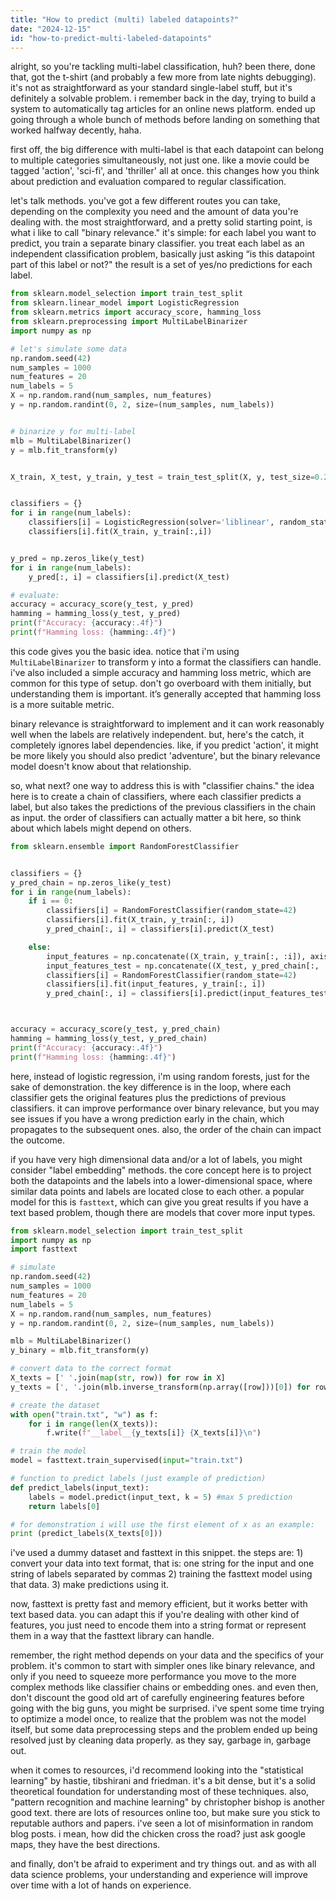 ```yaml
---
title: "How to predict (multi) labeled datapoints?"
date: "2024-12-15"
id: "how-to-predict-multi-labeled-datapoints"
---
```


alright, so you're tackling multi-label classification, huh? been there, done that, got the t-shirt (and probably a few more from late nights debugging). it's not as straightforward as your standard single-label stuff, but it's definitely a solvable problem. i remember back in the day, trying to build a system to automatically tag articles for an online news platform. ended up going through a whole bunch of methods before landing on something that worked halfway decently, haha.

first off, the big difference with multi-label is that each datapoint can belong to multiple categories simultaneously, not just one. like a movie could be tagged 'action', 'sci-fi', and 'thriller' all at once. this changes how you think about prediction and evaluation compared to regular classification.

let's talk methods. you've got a few different routes you can take, depending on the complexity you need and the amount of data you're dealing with. the most straightforward, and a pretty solid starting point, is what i like to call "binary relevance." it's simple: for each label you want to predict, you train a separate binary classifier. you treat each label as an independent classification problem, basically just asking “is this datapoint part of this label or not?" the result is a set of yes/no predictions for each label.

```python
from sklearn.model_selection import train_test_split
from sklearn.linear_model import LogisticRegression
from sklearn.metrics import accuracy_score, hamming_loss
from sklearn.preprocessing import MultiLabelBinarizer
import numpy as np

# let's simulate some data
np.random.seed(42)
num_samples = 1000
num_features = 20
num_labels = 5
X = np.random.rand(num_samples, num_features)
y = np.random.randint(0, 2, size=(num_samples, num_labels))


# binarize y for multi-label
mlb = MultiLabelBinarizer()
y = mlb.fit_transform(y)


X_train, X_test, y_train, y_test = train_test_split(X, y, test_size=0.2, random_state=42)


classifiers = {}
for i in range(num_labels):
    classifiers[i] = LogisticRegression(solver='liblinear', random_state=42)
    classifiers[i].fit(X_train, y_train[:,i])


y_pred = np.zeros_like(y_test)
for i in range(num_labels):
    y_pred[:, i] = classifiers[i].predict(X_test)

# evaluate:
accuracy = accuracy_score(y_test, y_pred)
hamming = hamming_loss(y_test, y_pred)
print(f"Accuracy: {accuracy:.4f}")
print(f"Hamming loss: {hamming:.4f}")
```

this code gives you the basic idea. notice that i'm using `MultiLabelBinarizer` to transform y into a format the classifiers can handle. i've also included a simple accuracy and hamming loss metric, which are common for this type of setup. don't go overboard with them initially, but understanding them is important. it’s generally accepted that hamming loss is a more suitable metric.

binary relevance is straightforward to implement and it can work reasonably well when the labels are relatively independent. but, here's the catch, it completely ignores label dependencies. like, if you predict 'action', it might be more likely you should also predict 'adventure', but the binary relevance model doesn't know about that relationship.

so, what next? one way to address this is with "classifier chains." the idea here is to create a chain of classifiers, where each classifier predicts a label, but also takes the predictions of the previous classifiers in the chain as input. the order of classifiers can actually matter a bit here, so think about which labels might depend on others.

```python
from sklearn.ensemble import RandomForestClassifier


classifiers = {}
y_pred_chain = np.zeros_like(y_test)
for i in range(num_labels):
    if i == 0:
        classifiers[i] = RandomForestClassifier(random_state=42)
        classifiers[i].fit(X_train, y_train[:, i])
        y_pred_chain[:, i] = classifiers[i].predict(X_test)

    else:
        input_features = np.concatenate((X_train, y_train[:, :i]), axis=1)
        input_features_test = np.concatenate((X_test, y_pred_chain[:, :i]), axis=1)
        classifiers[i] = RandomForestClassifier(random_state=42)
        classifiers[i].fit(input_features, y_train[:, i])
        y_pred_chain[:, i] = classifiers[i].predict(input_features_test)



accuracy = accuracy_score(y_test, y_pred_chain)
hamming = hamming_loss(y_test, y_pred_chain)
print(f"Accuracy: {accuracy:.4f}")
print(f"Hamming loss: {hamming:.4f}")
```

here, instead of logistic regression, i'm using random forests, just for the sake of demonstration. the key difference is in the loop, where each classifier gets the original features plus the predictions of previous classifiers. it can improve performance over binary relevance, but you may see issues if you have a wrong prediction early in the chain, which propagates to the subsequent ones. also, the order of the chain can impact the outcome.

if you have very high dimensional data and/or a lot of labels, you might consider "label embedding" methods. the core concept here is to project both the datapoints and the labels into a lower-dimensional space, where similar data points and labels are located close to each other. a popular model for this is `fasttext`, which can give you great results if you have a text based problem, though there are models that cover more input types.

```python
from sklearn.model_selection import train_test_split
import numpy as np
import fasttext

# simulate
np.random.seed(42)
num_samples = 1000
num_features = 20
num_labels = 5
X = np.random.rand(num_samples, num_features)
y = np.random.randint(0, 2, size=(num_samples, num_labels))

mlb = MultiLabelBinarizer()
y_binary = mlb.fit_transform(y)

# convert data to the correct format
X_texts = [' '.join(map(str, row)) for row in X]
y_texts = [', '.join(mlb.inverse_transform(np.array([row]))[0]) for row in y_binary]

# create the dataset
with open("train.txt", "w") as f:
    for i in range(len(X_texts)):
        f.write(f"__label__{y_texts[i]} {X_texts[i]}\n")

# train the model
model = fasttext.train_supervised(input="train.txt")

# function to predict labels (just example of prediction)
def predict_labels(input_text):
    labels = model.predict(input_text, k = 5) #max 5 prediction
    return labels[0]

# for demonstration i will use the first element of x as an example:
print (predict_labels(X_texts[0]))
```

i've used a dummy dataset and fasttext in this snippet. the steps are: 1) convert your data into text format, that is: one string for the input and one string of labels separated by commas 2) training the fasttext model using that data. 3) make predictions using it.

now, fasttext is pretty fast and memory efficient, but it works better with text based data. you can adapt this if you're dealing with other kind of features, you just need to encode them into a string format or represent them in a way that the fasttext library can handle.

remember, the right method depends on your data and the specifics of your problem. it's common to start with simpler ones like binary relevance, and only if you need to squeeze more performance you move to the more complex methods like classifier chains or embedding ones. and even then, don't discount the good old art of carefully engineering features before going with the big guns, you might be surprised. i've spent some time trying to optimize a model once, to realize that the problem was not the model itself, but some data preprocessing steps and the problem ended up being resolved just by cleaning data properly. as they say, garbage in, garbage out.

when it comes to resources, i'd recommend looking into the "statistical learning" by hastie, tibshirani and friedman. it's a bit dense, but it's a solid theoretical foundation for understanding most of these techniques. also, "pattern recognition and machine learning" by christopher bishop is another good text. there are lots of resources online too, but make sure you stick to reputable authors and papers. i've seen a lot of misinformation in random blog posts. i mean, how did the chicken cross the road? just ask google maps, they have the best directions.

and finally, don't be afraid to experiment and try things out. and as with all data science problems, your understanding and experience will improve over time with a lot of hands on experience.
